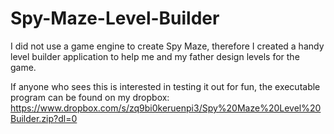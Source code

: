# Spy-Maze-Level-Builder
I did not use a game engine to create Spy Maze, therefore I created a handy level builder application to help me and my father design levels for the game.

If anyone who sees this is interested in testing it out for fun, the executable program can be found on my dropbox: https://www.dropbox.com/s/zq9bi0keruenpi3/Spy%20Maze%20Level%20Builder.zip?dl=0
